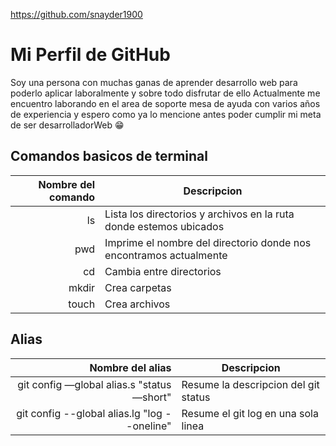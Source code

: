 https://github.com/snayder1900

# Mi Perfil de GitHub

Soy una persona con muchas ganas de aprender desarrollo web para poderlo aplicar laboralmente y sobre todo disfrutar de ello
Actualmente me encuentro laborando en el area de soporte mesa de ayuda con varios años de experiencia y espero como ya lo mencione antes poder cumplir mi meta de ser desarrolladorWeb 😁

## Comandos basicos de terminal

| Nombre del comando | Descripcion                                                        |
| -----------------: | ------------------------------------------------------------------ |
| ls                 | Lista los directorios y archivos en la ruta donde estemos ubicados |
| pwd                | Imprime el nombre del directorio donde nos encontramos actualmente |
| cd                 | Cambia entre directorios                                           |
| mkdir              | Crea carpetas                                                      |
| touch              | Crea archivos                                                      |

## Alias

| Nombre del alias                             | Descripcion                          |
| -------------------------------------------: | ------------------------------------ |
| git config —global alias.s "status —short"   | Resume la descripcion del git status |
| git config --global alias.lg "log --oneline" | Resume el git log en una sola linea  |
